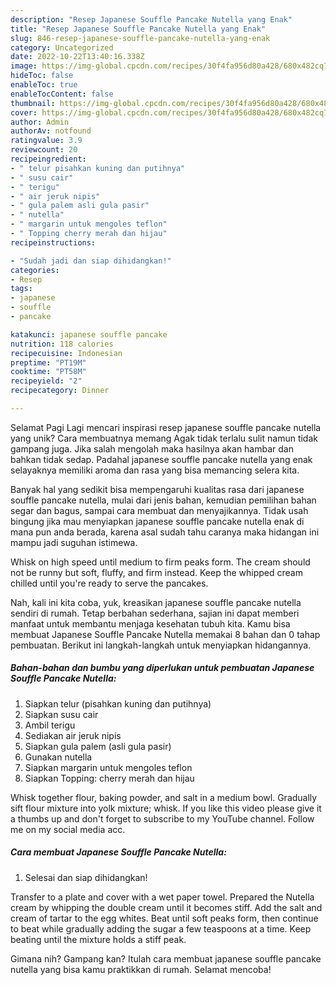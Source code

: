 ```yaml
---
description: "Resep Japanese Souffle Pancake Nutella yang Enak"
title: "Resep Japanese Souffle Pancake Nutella yang Enak"
slug: 846-resep-japanese-souffle-pancake-nutella-yang-enak
category: Uncategorized
date: 2022-10-22T13:40:16.338Z
image: https://img-global.cpcdn.com/recipes/30f4fa956d80a428/680x482cq70/japanese-souffle-pancake-nutella-foto-resep-utama.jpg
hideToc: false
enableToc: true
enableTocContent: false
thumbnail: https://img-global.cpcdn.com/recipes/30f4fa956d80a428/680x482cq70/japanese-souffle-pancake-nutella-foto-resep-utama.jpg
cover: https://img-global.cpcdn.com/recipes/30f4fa956d80a428/680x482cq70/japanese-souffle-pancake-nutella-foto-resep-utama.jpg
author: Admin
authorAv: notfound
ratingvalue: 3.9
reviewcount: 20
recipeingredient:
- " telur pisahkan kuning dan putihnya"
- " susu cair"
- " terigu"
- " air jeruk nipis"
- " gula palem asli gula pasir"
- " nutella"
- " margarin untuk mengoles teflon"
- " Topping cherry merah dan hijau"
recipeinstructions:

- "Sudah jadi dan siap dihidangkan!"
categories:
- Resep
tags:
- japanese
- souffle
- pancake

katakunci: japanese souffle pancake 
nutrition: 118 calories
recipecuisine: Indonesian
preptime: "PT19M"
cooktime: "PT58M"
recipeyield: "2"
recipecategory: Dinner

---
```



Selamat Pagi Lagi mencari inspirasi resep japanese souffle pancake nutella yang unik? Cara membuatnya memang Agak tidak terlalu sulit namun tidak gampang juga. Jika salah mengolah maka hasilnya akan hambar dan bahkan tidak sedap. Padahal japanese souffle pancake nutella yang enak selayaknya memiliki aroma dan rasa yang bisa memancing selera kita.


Banyak hal yang sedikit bisa mempengaruhi kualitas rasa dari japanese souffle pancake nutella, mulai dari jenis bahan, kemudian pemilihan bahan segar dan bagus, sampai cara membuat dan menyajikannya. Tidak usah bingung jika mau menyiapkan japanese souffle pancake nutella enak di mana pun anda berada, karena asal sudah tahu caranya maka hidangan ini mampu jadi suguhan istimewa.

Whisk on high speed until medium to firm peaks form. The cream should not be runny but soft, fluffy, and firm instead. Keep the whipped cream chilled until you&#39;re ready to serve the pancakes.


Nah, kali ini kita coba, yuk, kreasikan japanese souffle pancake nutella sendiri di rumah. Tetap berbahan sederhana, sajian ini dapat memberi manfaat untuk membantu menjaga kesehatan tubuh kita. Kamu bisa membuat Japanese Souffle Pancake Nutella memakai 8 bahan dan 0 tahap pembuatan. Berikut ini langkah-langkah untuk menyiapkan hidangannya.

<!--inarticleads1-->

##### Bahan-bahan dan bumbu yang diperlukan untuk pembuatan Japanese Souffle Pancake Nutella:

1. Siapkan  telur (pisahkan kuning dan putihnya)
1. Siapkan  susu cair
1. Ambil  terigu
1. Sediakan  air jeruk nipis
1. Siapkan  gula palem (asli gula pasir)
1. Gunakan  nutella
1. Siapkan  margarin untuk mengoles teflon
1. Siapkan  Topping: cherry merah dan hijau


Whisk together flour, baking powder, and salt in a medium bowl. Gradually sift flour mixture into yolk mixture; whisk. If you like this video please give it a thumbs up and don&#39;t forget to subscribe to my YouTube channel. Follow me on my social media acc. 

<!--inarticleads2-->

##### Cara membuat Japanese Souffle Pancake Nutella:


1. Selesai dan siap dihidangkan!

Transfer to a plate and cover with a wet paper towel. Prepared the Nutella cream by whipping the double cream until it becomes stiff. Add the salt and cream of tartar to the egg whites. Beat until soft peaks form, then continue to beat while gradually adding the sugar a few teaspoons at a time. Keep beating until the mixture holds a stiff peak. 

Gimana nih? Gampang kan? Itulah cara membuat japanese souffle pancake nutella yang bisa kamu praktikkan di rumah. Selamat mencoba!
